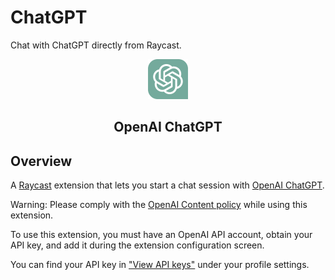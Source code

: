 # ChatGPT

Chat with ChatGPT directly from Raycast.

<p align="center">
  <img src="assets/chatgpt-logo.png" height="64">
  <h2 align="center">OpenAI ChatGPT</h2>
</p>

## Overview

A [Raycast](https://raycast.com/) extension that lets you start a chat session with [OpenAI ChatGPT](https://openai.com/blog/chatgpt).

Warning: Please comply with the [OpenAI Content policy](https://beta.openai.com/docs/usage-guidelines/content-policy) while using this extension.

To use this extension, you must have an OpenAI API account, obtain your API key, and add it during the extension configuration screen.

You can find your API key in ["View API keys"](https://platform.openai.com/account/api-keys) under your profile settings.
